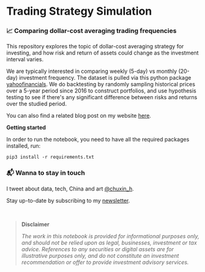 # Trading Strategy Simulation
### 📈 Comparing dollar-cost averaging trading frequencies

This repository explores the topic of dollar-cost averaging strategy for investing, and how risk and return of assets could change as the investment interval varies.

We are typically interested in comparing weekly (5-day) vs monthly (20-day) investment frequency. The dataset is pulled via this python package [yahoofinancials](https://github.com/JECSand/yahoofinancials). We do backtesting by randomly sampling historical prices over a 5-year period since 2016 to construct portfolios, and use hypothesis testing to see if there's any significant difference between risks and returns over the studied period.

You can also find a related blog post on my website [here](https://www.chuxinhuang.com/).

**Getting started**

In order to run the notebook, you need to have all the required packages installed, run:
```
pip3 install -r requirements.txt
```

### 📬 Wanna to stay in touch 

I tweet about data, tech, China and art [@chuxin_h](https://twitter.com/chuxin_h). 

Stay up-to-date by subscribing to my [newsletter](https://cantabile.substack.com/).
<p>&nbsp;</p>

> **Disclaimer**
> 
>*The work in this notebook is provided for informational purposes only, and should not be relied upon as legal, businesses, investment or tax advice. References to any securities or digital assets are for illustrative purposes only, and do not constitute an investment recommendation or offer to provide investment advisory services.*
